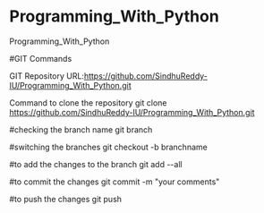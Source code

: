 # Programming_With_Python
Programming_With_Python


#GIT Commands

GIT Repository URL:https://github.com/SindhuReddy-IU/Programming_With_Python.git

Command to clone the repository
git clone https://github.com/SindhuReddy-IU/Programming_With_Python.git

#checking the branch name
git branch

#switching the branches
git checkout -b branchname

#to add the changes to the branch
git add --all

#to commit the changes
git commit -m "your comments"

#to push the changes
git push


